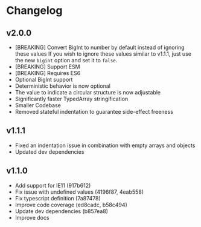 # Changelog

## v2.0.0

- [BREAKING] Convert BigInt to number by default instead of ignoring these values
  If you wish to ignore these values similar to v1.1.1, just use the new `bigint` option and set it to `false`.
- [BREAKING] Support ESM
- [BREAKING] Requires ES6
- Optional BigInt support
- Deterministic behavior is now optional
- The value to indicate a circular structure is now adjustable
- Significantly faster TypedArray stringification
- Smaller Codebase
- Removed stateful indentation to guarantee side-effect freeness

## v1.1.1

- Fixed an indentation issue in combination with empty arrays and objects
- Updated dev dependencies

## v1.1.0

- Add support for IE11 (917b612)
- Fix issue with undefined values (4196f87, 4eab558)
- Fix typescript definition (7a87478)
- Improve code coverage (ed8cadc, b58c494)
- Update dev dependencies (b857ea8)
- Improve docs